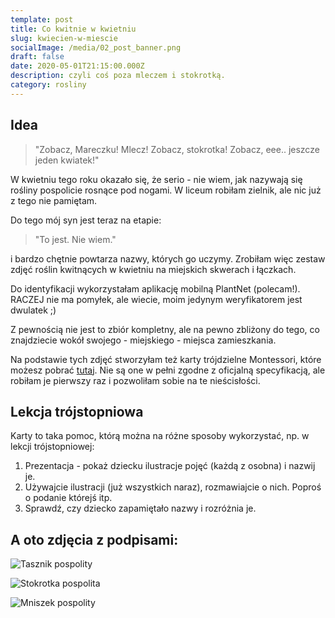 ```yaml
---
template: post
title: Co kwitnie w kwietniu
slug: kwiecien-w-miescie
socialImage: /media/02_post_banner.png
draft: false
date: 2020-05-01T21:15:00.000Z
description: czyli coś poza mleczem i stokrotką.
category: rosliny
---
```

## Idea

> "Zobacz, Mareczku! Mlecz! Zobacz, stokrotka! Zobacz, eee.. jeszcze jeden kwiatek!"

W kwietniu tego roku okazało się, że serio - nie wiem, jak nazywają się rośliny pospolicie rosnące pod nogami. W liceum robiłam zielnik, ale nic już z tego nie pamiętam.

Do tego mój syn jest teraz na etapie:

> "To jest. Nie wiem."

i bardzo chętnie powtarza nazwy, których go uczymy. Zrobiłam więc zestaw zdjęć roślin kwitnących w kwietniu na miejskich skwerach i łączkach. 

Do identyfikacji wykorzystałam aplikację mobilną PlantNet (polecam!). RACZEJ nie ma pomyłek, ale wiecie, moim jedynym weryfikatorem jest dwulatek ;)

Z pewnością nie jest to zbiór kompletny, ale na pewno zbliżony do tego, co znajdziecie wokół swojego - miejskiego - miejsca zamieszkania.

Na podstawie tych zdjęć stworzyłam też karty trójdzielne Montessori, które możesz pobrać [tutaj](https://onedrive.live.com/?authkey=%21AIn8%2Dp8JpGkWTpc&cid=0DCE64FB2A114670&id=DCE64FB2A114670%21380462&parId=DCE64FB2A114670%21380685&o=OneUp). Nie są one w pełni zgodne z oficjalną specyfikacją, ale robiłam je pierwszy raz i pozwoliłam sobie na te nieścisłości. 

## Lekcja trójstopniowa

Karty to taka pomoc, którą można na różne sposoby wykorzystać, np. w lekcji trójstopniowej:

1. Prezentacja - pokaż dziecku ilustracje pojęć (każdą z osobna) i nazwij je.
2. Używajcie ilustracji (już wszystkich naraz), rozmawiajcie o nich. Poproś o podanie którejś itp.
3. Sprawdź, czy dziecko zapamiętało nazwy i rozróżnia je. 

## A oto zdjęcia z podpisami:

![Tasznik pospolity](/media/20200427_133434.jpg "Tasznik pospolity")

![Stokrotka pospolita](/media/20200427_133905.jpg "Stokrotka pospolita")

![Mniszek pospolity](/media/20200427_140451.jpg "Mniszek pospolity")